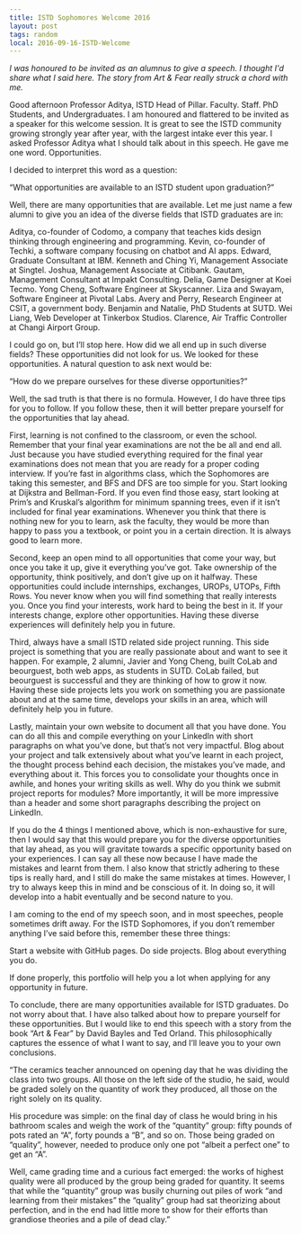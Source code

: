 ```yaml
---
title: ISTD Sophomores Welcome 2016
layout: post
tags: random
local: 2016-09-16-ISTD-Welcome
---
```


*I was honoured to be invited as an alumnus to give a speech. I thought I'd share what I said here. The story from Art & Fear really struck a chord with me.*

Good afternoon Professor Aditya, ISTD Head of Pillar. Faculty. Staff. PhD Students, and Undergraduates. I am honoured and flattered to be invited as a speaker for this welcome session. It is great to see the ISTD community growing strongly year after year, with the largest intake ever this year. I asked Professor Aditya what I should talk about in this speech. He gave me one word. Opportunities. 

I decided to interpret this word as a question: 

“What opportunities are available to an ISTD student upon graduation?”

Well, there are many opportunities that are available. Let me just name a few alumni to give you an idea of the diverse fields that ISTD graduates are in:

Aditya, co-founder of Codomo, a company that teaches kids design thinking through engineering and programming.
Kevin, co-founder of Techki, a software company focusing on chatbot and AI apps.
Edward, Graduate Consultant at IBM.
Kenneth and Ching Yi, Management Associate at Singtel.
Joshua, Management Associate at Citibank.
Gautam, Management Consultant at Impakt Consulting.
Delia, Game Designer at Koei Tecmo.
Yong Cheng, Software Engineer at Skyscanner.
Liza and Swayam, Software Engineer at Pivotal Labs.
Avery and Perry, Research Engineer at CSIT, a government body.
Benjamin and Natalie, PhD Students at SUTD.
Wei Liang, Web Developer at Tinkerbox Studios.
Clarence, Air Traffic Controller at Changi Airport Group.

I could go on, but I’ll stop here. How did we all end up in such diverse fields? These opportunities did not look for us. We looked for these opportunities. A natural question to ask next would be:

“How do we prepare ourselves for these diverse opportunities?”

Well, the sad truth is that there is no formula. However, I do have three tips for you to follow. If you follow these, then it will better prepare yourself for the opportunities that lay ahead.

First, learning is not confined to the classroom, or even the school. Remember that your final year examinations are not the be all and end all. Just because you have studied everything required for the final year examinations does not mean that you are ready for a proper coding interview. If you’re fast in algorithms class, which the Sophomores are taking this semester, and BFS and DFS are too simple for you. Start looking at Dijkstra and Bellman-Ford. If you even find those easy, start looking at Prim’s and Kruskal’s algorithm for minimum spanning trees, even if it isn’t included for final year examinations. Whenever you think that there is nothing new for you to learn, ask the faculty, they would be more than happy to pass you a textbook, or point you in a certain direction. It is always good to learn more. 

Second, keep an open mind to all opportunities that come your way, but once you take it up, give it everything you’ve got. Take ownership of the opportunity, think positively, and don’t give up on it halfway. These opportunities could include internships, exchanges, UROPs, UTOPs, Fifth Rows. You never know when you will find something that really interests you. Once you find your interests, work hard to being the best in it. If your interests change, explore other opportunities. Having these diverse experiences will definitely help you in future. 

Third, always have a small ISTD related side project running. This side project is something that you are really passionate about and want to see it happen. For example, 2 alumni, Javier and Yong Cheng, built CoLab and beourguest, both web apps, as students in SUTD. CoLab failed, but beourguest is successful and they are thinking of how to grow it now. Having these side projects lets you work on something you are passionate about and at the same time, develops your skills in an area, which will definitely help you in future.

Lastly, maintain your own website to document all that you have done. You can do all this and compile everything on your LinkedIn with short paragraphs on what you’ve done, but that’s not very impactful. Blog about your project and talk extensively about what you’ve learnt in each project, the thought process behind each decision, the mistakes you’ve made, and everything about it. This forces you to consolidate your thoughts once in awhile, and hones your writing skills as well. Why do you think we submit project reports for modules? More importantly, it will be more impressive than a header and some short paragraphs describing the project on LinkedIn.  

If you do the 4 things I mentioned above, which is non-exhaustive for sure, then I would say that this would prepare you for the diverse opportunities that lay ahead, as you will gravitate towards a specific opportunity based on your experiences. I can say all these now because I have made the mistakes and learnt from them. I also know that strictly adhering to these tips is really hard, and I still do make the same mistakes at times. However, I try to always keep this in mind and be conscious of it. In doing so, it will develop into a habit eventually and be second nature to you.

I am coming to the end of my speech soon, and in most speeches, people sometimes drift away. For the ISTD Sophomores, if you don’t remember anything I’ve said before this, remember these three things:

Start a website with GitHub pages.
Do side projects.
Blog about everything you do.

If done properly, this portfolio will help you a lot when applying for any opportunity in future.

To conclude, there are many opportunities available for ISTD graduates. Do not worry about that. I have also talked about how to prepare yourself for these opportunities. But I would like to end this speech with a story from the book “Art & Fear” by David Bayles and Ted Orland. This philosophically captures the essence of what I want to say, and I’ll leave you to your own conclusions.

“The ceramics teacher announced on opening day that he was dividing the class into two groups. All those on the left side of the studio, he said, would be graded solely on the quantity of work they produced, all those on the right solely on its quality.

His procedure was simple: on the final day of class he would bring in his bathroom scales and weigh the work of the “quantity” group: fifty pounds of pots rated an “A”, forty pounds a “B”, and so on. Those being graded on “quality”, however, needed to produce only one pot “albeit a perfect one” to get an “A”.

Well, came grading time and a curious fact emerged: the works of highest quality were all produced by the group being graded for quantity. It seems that while the “quantity” group was busily churning out piles of work “and learning from their mistakes” the “quality” group had sat theorizing about perfection, and in the end had little more to show for their efforts than grandiose theories and a pile of dead clay.”


